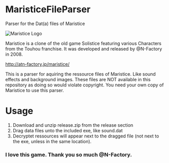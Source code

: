 # MaristiceFileParser
Parser for the Dat(a) files of Maristice

![Maristice Logo](https://en.touhouwiki.net/images/e/e5/Maristice_face.jpg)

Maristice is a clone of the old game Solistice featuring various Characters from the Touhou franchise. 
It was developed and released by @N-Factory in 2008.

http://atn-factory.jp/maristice/

This is a parser for aquiring the ressource files of Maristice. Like sound effects and background images.
These files are NOT available in this repository as doing so would violate copyright.
You need your own copy of Maristice to use this parser.

# Usage

1. Download and unzip release.zip from the release section
2. Drag data files unto the included exe, like sound.dat
3. Decryptet ressources will appear next to the dragged file (not next to the exe, unless in the same location).



### I love this game. Thank you so much @N-Factory.
